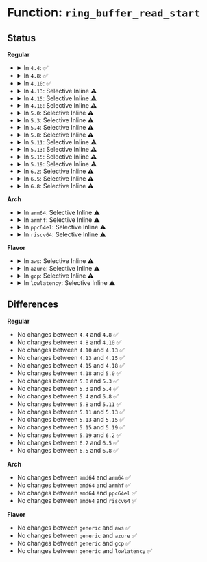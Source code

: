 # Function: <code>ring_buffer_read_start</code>

## Status
<b>Regular</b>
<ul>
<li>
<details>
<summary>In <code>4.4</code>: ✅</summary>

```c
void ring_buffer_read_start(struct ring_buffer_iter *iter);
```

**Collision:** Unique Global

**Inline:** No

**Transformation:** False

**Instances:**

```
In kernel/trace/ring_buffer.c (ffffffff81146440)
Location: kernel/trace/ring_buffer.c:4077
Inline: False
Direct callers:
  - kernel/trace/trace.c:__tracing_open
  - kernel/trace/trace.c:__tracing_open
  - kernel/trace/trace_kdb.c:kdb_ftdump
  - kernel/trace/trace_kdb.c:kdb_ftdump
```
**Symbols:**

```
ffffffff81146440-ffffffff811464f1: ring_buffer_read_start (STB_GLOBAL)
```
</details>
</li>
<li>
<details>
<summary>In <code>4.8</code>: ✅</summary>

```c
void ring_buffer_read_start(struct ring_buffer_iter *iter);
```

**Collision:** Unique Global

**Inline:** No

**Transformation:** False

**Instances:**

```
In kernel/trace/ring_buffer.c (ffffffff8114ec90)
Location: kernel/trace/ring_buffer.c:4072
Inline: False
Direct callers:
  - kernel/trace/trace.c:__tracing_open
  - kernel/trace/trace.c:__tracing_open
  - kernel/trace/trace_kdb.c:kdb_ftdump
  - kernel/trace/trace_kdb.c:kdb_ftdump
```
**Symbols:**

```
ffffffff8114ec90-ffffffff8114ed41: ring_buffer_read_start (STB_GLOBAL)
```
</details>
</li>
<li>
<details>
<summary>In <code>4.10</code>: ✅</summary>

```c
void ring_buffer_read_start(struct ring_buffer_iter *iter);
```

**Collision:** Unique Global

**Inline:** No

**Transformation:** False

**Instances:**

```
In kernel/trace/ring_buffer.c (ffffffff81158bd0)
Location: kernel/trace/ring_buffer.c:4041
Inline: False
Direct callers:
  - kernel/trace/trace.c:__tracing_open
  - kernel/trace/trace.c:__tracing_open
  - kernel/trace/trace_kdb.c:kdb_ftdump
  - kernel/trace/trace_kdb.c:kdb_ftdump
```
**Symbols:**

```
ffffffff81158bd0-ffffffff81158c81: ring_buffer_read_start (STB_GLOBAL)
```
</details>
</li>
<li>
<details>
<summary>In <code>4.13</code>: Selective Inline ⚠️</summary>

```c
void ring_buffer_read_start(struct ring_buffer_iter *iter);
```

**Collision:** Unique Global

**Inline:** Selective

**Transformation:** False

**Instances:**

```
In kernel/trace/ring_buffer.c (ffffffff8115c920)
Location: kernel/trace/ring_buffer.c:4055
Inline: True
Direct callers:
  - kernel/trace/trace.c:__tracing_open
  - kernel/trace/trace.c:__tracing_open
  - kernel/trace/trace_kdb.c:kdb_ftdump
  - kernel/trace/trace_kdb.c:kdb_ftdump
```
**Symbols:**

```
ffffffff8115c920-ffffffff8115c9d2: ring_buffer_read_start (STB_GLOBAL)
```
</details>
</li>
<li>
<details>
<summary>In <code>4.15</code>: Selective Inline ⚠️</summary>

```c
void ring_buffer_read_start(struct ring_buffer_iter *iter);
```

**Collision:** Unique Global

**Inline:** Selective

**Transformation:** False

**Instances:**

```
In kernel/trace/ring_buffer.c (ffffffff811698c0)
Location: kernel/trace/ring_buffer.c:4047
Inline: True
Direct callers:
  - kernel/trace/trace.c:__tracing_open
  - kernel/trace/trace.c:__tracing_open
  - kernel/trace/trace_kdb.c:kdb_ftdump
  - kernel/trace/trace_kdb.c:kdb_ftdump
```
**Symbols:**

```
ffffffff811698c0-ffffffff81169972: ring_buffer_read_start (STB_GLOBAL)
```
</details>
</li>
<li>
<details>
<summary>In <code>4.18</code>: Selective Inline ⚠️</summary>

```c
void ring_buffer_read_start(struct ring_buffer_iter *iter);
```

**Collision:** Unique Global

**Inline:** Selective

**Transformation:** False

**Instances:**

```
In kernel/trace/ring_buffer.c (ffffffff81178820)
Location: kernel/trace/ring_buffer.c:4209
Inline: True
Direct callers:
  - kernel/trace/trace.c:__tracing_open
  - kernel/trace/trace.c:__tracing_open
  - kernel/trace/trace_kdb.c:kdb_ftdump
  - kernel/trace/trace_kdb.c:kdb_ftdump
```
**Symbols:**

```
ffffffff81178820-ffffffff811788c9: ring_buffer_read_start (STB_GLOBAL)
```
</details>
</li>
<li>
<details>
<summary>In <code>5.0</code>: Selective Inline ⚠️</summary>

```c
void ring_buffer_read_start(struct ring_buffer_iter *iter);
```

**Collision:** Unique Global

**Inline:** Selective

**Transformation:** False

**Instances:**

```
In kernel/trace/ring_buffer.c (ffffffff81185ce0)
Location: kernel/trace/ring_buffer.c:4274
Inline: True
Direct callers:
  - kernel/trace/trace.c:__tracing_open
  - kernel/trace/trace.c:__tracing_open
  - kernel/trace/trace_kdb.c:kdb_ftdump
  - kernel/trace/trace_kdb.c:kdb_ftdump
```
**Symbols:**

```
ffffffff81185ce0-ffffffff81185d87: ring_buffer_read_start (STB_GLOBAL)
```
</details>
</li>
<li>
<details>
<summary>In <code>5.3</code>: Selective Inline ⚠️</summary>

```c
void ring_buffer_read_start(struct ring_buffer_iter *iter);
```

**Collision:** Unique Global

**Inline:** Selective

**Transformation:** False

**Instances:**

```
In kernel/trace/ring_buffer.c (ffffffff81192e90)
Location: kernel/trace/ring_buffer.c:4252
Inline: True
Direct callers:
  - kernel/trace/trace.c:__tracing_open
  - kernel/trace/trace.c:__tracing_open
  - kernel/trace/trace_kdb.c:kdb_ftdump
  - kernel/trace/trace_kdb.c:kdb_ftdump
```
**Symbols:**

```
ffffffff81192e90-ffffffff81192f37: ring_buffer_read_start (STB_GLOBAL)
```
</details>
</li>
<li>
<details>
<summary>In <code>5.4</code>: Selective Inline ⚠️</summary>

```c
void ring_buffer_read_start(struct ring_buffer_iter *iter);
```

**Collision:** Unique Global

**Inline:** Selective

**Transformation:** False

**Instances:**

```
In kernel/trace/ring_buffer.c (ffffffff8119eb10)
Location: kernel/trace/ring_buffer.c:4253
Inline: True
Direct callers:
  - kernel/trace/trace.c:__tracing_open
  - kernel/trace/trace.c:__tracing_open
  - kernel/trace/trace_kdb.c:kdb_ftdump
  - kernel/trace/trace_kdb.c:kdb_ftdump
```
**Symbols:**

```
ffffffff8119eb10-ffffffff8119ebb7: ring_buffer_read_start (STB_GLOBAL)
```
</details>
</li>
<li>
<details>
<summary>In <code>5.8</code>: Selective Inline ⚠️</summary>

```c
void ring_buffer_read_start(struct ring_buffer_iter *iter);
```

**Collision:** Unique Global

**Inline:** Selective

**Transformation:** False

**Instances:**

```
In kernel/trace/ring_buffer.c (ffffffff811b72a0)
Location: kernel/trace/ring_buffer.c:4354
Inline: True
Direct callers:
  - kernel/trace/trace.c:__tracing_open
  - kernel/trace/trace.c:__tracing_open
  - kernel/trace/trace_kdb.c:ftrace_dump_buf
  - kernel/trace/trace_kdb.c:ftrace_dump_buf
```
**Symbols:**

```
ffffffff811b72a0-ffffffff811b7365: ring_buffer_read_start (STB_GLOBAL)
```
</details>
</li>
<li>
<details>
<summary>In <code>5.11</code>: Selective Inline ⚠️</summary>

```c
void ring_buffer_read_start(struct ring_buffer_iter *iter);
```

**Collision:** Unique Global

**Inline:** Selective

**Transformation:** False

**Instances:**

```
In kernel/trace/ring_buffer.c (ffffffff811b4e60)
Location: kernel/trace/ring_buffer.c:4900
Inline: True
Direct callers:
  - kernel/trace/trace.c:__tracing_open
  - kernel/trace/trace.c:__tracing_open
  - kernel/trace/trace_kdb.c:ftrace_dump_buf
  - kernel/trace/trace_kdb.c:ftrace_dump_buf
```
**Symbols:**

```
ffffffff811b4e60-ffffffff811b4f25: ring_buffer_read_start (STB_GLOBAL)
```
</details>
</li>
<li>
<details>
<summary>In <code>5.13</code>: Selective Inline ⚠️</summary>

```c
void ring_buffer_read_start(struct ring_buffer_iter *iter);
```

**Collision:** Unique Global

**Inline:** Selective

**Transformation:** False

**Instances:**

```
In kernel/trace/ring_buffer.c (ffffffff811b5d30)
Location: kernel/trace/ring_buffer.c:5007
Inline: True
Direct callers:
  - kernel/trace/trace.c:__tracing_open
  - kernel/trace/trace.c:__tracing_open
  - kernel/trace/trace_kdb.c:ftrace_dump_buf
  - kernel/trace/trace_kdb.c:ftrace_dump_buf
```
**Symbols:**

```
ffffffff811b5d30-ffffffff811b5dee: ring_buffer_read_start (STB_GLOBAL)
```
</details>
</li>
<li>
<details>
<summary>In <code>5.15</code>: Selective Inline ⚠️</summary>

```c
void ring_buffer_read_start(struct ring_buffer_iter *iter);
```

**Collision:** Unique Global

**Inline:** Selective

**Transformation:** False

**Instances:**

```
In kernel/trace/ring_buffer.c (ffffffff811dff00)
Location: kernel/trace/ring_buffer.c:5007
Inline: True
Direct callers:
  - kernel/trace/trace.c:__tracing_open
  - kernel/trace/trace.c:__tracing_open
  - kernel/trace/trace_kdb.c:ftrace_dump_buf
  - kernel/trace/trace_kdb.c:ftrace_dump_buf
```
**Symbols:**

```
ffffffff811dff00-ffffffff811dffbe: ring_buffer_read_start (STB_GLOBAL)
```
</details>
</li>
<li>
<details>
<summary>In <code>5.19</code>: Selective Inline ⚠️</summary>

```c
void ring_buffer_read_start(struct ring_buffer_iter *iter);
```

**Collision:** Unique Global

**Inline:** Selective

**Transformation:** False

**Instances:**

```
In kernel/trace/ring_buffer.c (ffffffff81216ae0)
Location: kernel/trace/ring_buffer.c:5049
Inline: True
Direct callers:
  - kernel/trace/trace.c:__tracing_open
  - kernel/trace/trace.c:__tracing_open
  - kernel/trace/trace_kdb.c:ftrace_dump_buf
  - kernel/trace/trace_kdb.c:ftrace_dump_buf
```
**Symbols:**

```
ffffffff81216ae0-ffffffff81216bd7: ring_buffer_read_start (STB_GLOBAL)
```
</details>
</li>
<li>
<details>
<summary>In <code>6.2</code>: Selective Inline ⚠️</summary>

```c
void ring_buffer_read_start(struct ring_buffer_iter *iter);
```

**Collision:** Unique Global

**Inline:** Selective

**Transformation:** False

**Instances:**

```
In kernel/trace/ring_buffer.c (ffffffff812604c0)
Location: kernel/trace/ring_buffer.c:5155
Inline: True
Direct callers:
  - kernel/trace/trace.c:__tracing_open
  - kernel/trace/trace.c:__tracing_open
  - kernel/trace/trace_kdb.c:ftrace_dump_buf
  - kernel/trace/trace_kdb.c:ftrace_dump_buf
```
**Symbols:**

```
ffffffff812604c0-ffffffff812605b7: ring_buffer_read_start (STB_GLOBAL)
```
</details>
</li>
<li>
<details>
<summary>In <code>6.5</code>: Selective Inline ⚠️</summary>

```c
void ring_buffer_read_start(struct ring_buffer_iter *iter);
```

**Collision:** Unique Global

**Inline:** Selective

**Transformation:** False

**Instances:**

```
In kernel/trace/ring_buffer.c (ffffffff81277960)
Location: kernel/trace/ring_buffer.c:5162
Inline: True
Direct callers:
  - kernel/trace/trace.c:__tracing_open
  - kernel/trace/trace.c:__tracing_open
  - kernel/trace/trace_kdb.c:ftrace_dump_buf
  - kernel/trace/trace_kdb.c:ftrace_dump_buf
```
**Symbols:**

```
ffffffff81277960-ffffffff81277a03: ring_buffer_read_start (STB_GLOBAL)
```
</details>
</li>
<li>
<details>
<summary>In <code>6.8</code>: Selective Inline ⚠️</summary>

```c
void ring_buffer_read_start(struct ring_buffer_iter *iter);
```

**Collision:** Unique Global

**Inline:** Selective

**Transformation:** False

**Instances:**

```
In kernel/trace/ring_buffer.c (ffffffff812923b0)
Location: kernel/trace/ring_buffer.c:5070
Inline: True
Direct callers:
  - kernel/trace/trace.c:__tracing_open
  - kernel/trace/trace.c:__tracing_open
  - kernel/trace/trace_kdb.c:ftrace_dump_buf
  - kernel/trace/trace_kdb.c:ftrace_dump_buf
```
**Symbols:**

```
ffffffff812923b0-ffffffff81292453: ring_buffer_read_start (STB_GLOBAL)
```
</details>
</li>
</ul>
<b>Arch</b>
<ul>
<li>
<details>
<summary>In <code>arm64</code>: Selective Inline ⚠️</summary>

```c
void ring_buffer_read_start(struct ring_buffer_iter *iter);
```

**Collision:** Unique Global

**Inline:** Selective

**Transformation:** False

**Instances:**

```
In kernel/trace/ring_buffer.c (ffff800010217a68)
Location: kernel/trace/ring_buffer.c:4253
Inline: True
Direct callers:
  - kernel/trace/trace.c:__tracing_open
  - kernel/trace/trace.c:__tracing_open
  - kernel/trace/trace_kdb.c:kdb_ftdump
  - kernel/trace/trace_kdb.c:kdb_ftdump
```
**Symbols:**

```
ffff800010217a68-ffff800010217ba4: ring_buffer_read_start (STB_GLOBAL)
```
</details>
</li>
<li>
<details>
<summary>In <code>armhf</code>: Selective Inline ⚠️</summary>

```c
void ring_buffer_read_start(struct ring_buffer_iter *iter);
```

**Collision:** Unique Global

**Inline:** Selective

**Transformation:** False

**Instances:**

```
In kernel/trace/ring_buffer.c (c045839c)
Location: kernel/trace/ring_buffer.c:4253
Inline: True
Direct callers:
  - kernel/trace/trace.c:__tracing_open
  - kernel/trace/trace.c:__tracing_open
  - kernel/trace/trace_kdb.c:kdb_ftdump
  - kernel/trace/trace_kdb.c:kdb_ftdump
```
**Symbols:**

```
c045839c-c0458464: ring_buffer_read_start (STB_GLOBAL)
```
</details>
</li>
<li>
<details>
<summary>In <code>ppc64el</code>: Selective Inline ⚠️</summary>

```c
void ring_buffer_read_start(struct ring_buffer_iter *iter);
```

**Collision:** Unique Global

**Inline:** Selective

**Transformation:** False

**Instances:**

```
In kernel/trace/ring_buffer.c (c00000000029d670)
Location: kernel/trace/ring_buffer.c:4253
Inline: True
Direct callers:
  - kernel/trace/trace.c:__tracing_open
  - kernel/trace/trace.c:__tracing_open
  - kernel/trace/trace_kdb.c:kdb_ftdump
  - kernel/trace/trace_kdb.c:kdb_ftdump
```
**Symbols:**

```
c00000000029d670-c00000000029d7e8: ring_buffer_read_start (STB_GLOBAL)
```
</details>
</li>
<li>
<details>
<summary>In <code>riscv64</code>: Selective Inline ⚠️</summary>

```c
void ring_buffer_read_start(struct ring_buffer_iter *iter);
```

**Collision:** Unique Global

**Inline:** Selective

**Transformation:** False

**Instances:**

```
In kernel/trace/ring_buffer.c (ffffffe000177526)
Location: kernel/trace/ring_buffer.c:4253
Inline: True
Direct callers:
  - kernel/trace/trace.c:__tracing_open
  - kernel/trace/trace.c:__tracing_open
```
**Symbols:**

```
ffffffe000177526-ffffffe0001775b2: ring_buffer_read_start (STB_GLOBAL)
```
</details>
</li>
</ul>
<b>Flavor</b>
<ul>
<li>
<details>
<summary>In <code>aws</code>: Selective Inline ⚠️</summary>

```c
void ring_buffer_read_start(struct ring_buffer_iter *iter);
```

**Collision:** Unique Global

**Inline:** Selective

**Transformation:** False

**Instances:**

```
In kernel/trace/ring_buffer.c (ffffffff81197130)
Location: kernel/trace/ring_buffer.c:4253
Inline: True
Direct callers:
  - kernel/trace/trace.c:__tracing_open
  - kernel/trace/trace.c:__tracing_open
  - kernel/trace/trace_kdb.c:kdb_ftdump
  - kernel/trace/trace_kdb.c:kdb_ftdump
```
**Symbols:**

```
ffffffff81197130-ffffffff811971d7: ring_buffer_read_start (STB_GLOBAL)
```
</details>
</li>
<li>
<details>
<summary>In <code>azure</code>: Selective Inline ⚠️</summary>

```c
void ring_buffer_read_start(struct ring_buffer_iter *iter);
```

**Collision:** Unique Global

**Inline:** Selective

**Transformation:** False

**Instances:**

```
In kernel/trace/ring_buffer.c (ffffffff8118a410)
Location: kernel/trace/ring_buffer.c:4253
Inline: True
Direct callers:
  - kernel/trace/trace.c:__tracing_open
  - kernel/trace/trace.c:__tracing_open
  - kernel/trace/trace_kdb.c:kdb_ftdump
  - kernel/trace/trace_kdb.c:kdb_ftdump
```
**Symbols:**

```
ffffffff8118a410-ffffffff8118a4b7: ring_buffer_read_start (STB_GLOBAL)
```
</details>
</li>
<li>
<details>
<summary>In <code>gcp</code>: Selective Inline ⚠️</summary>

```c
void ring_buffer_read_start(struct ring_buffer_iter *iter);
```

**Collision:** Unique Global

**Inline:** Selective

**Transformation:** False

**Instances:**

```
In kernel/trace/ring_buffer.c (ffffffff81194f00)
Location: kernel/trace/ring_buffer.c:4253
Inline: True
Direct callers:
  - kernel/trace/trace.c:__tracing_open
  - kernel/trace/trace.c:__tracing_open
  - kernel/trace/trace_kdb.c:kdb_ftdump
  - kernel/trace/trace_kdb.c:kdb_ftdump
```
**Symbols:**

```
ffffffff81194f00-ffffffff81194fa7: ring_buffer_read_start (STB_GLOBAL)
```
</details>
</li>
<li>
<details>
<summary>In <code>lowlatency</code>: Selective Inline ⚠️</summary>

```c
void ring_buffer_read_start(struct ring_buffer_iter *iter);
```

**Collision:** Unique Global

**Inline:** Selective

**Transformation:** False

**Instances:**

```
In kernel/trace/ring_buffer.c (ffffffff811a2b10)
Location: kernel/trace/ring_buffer.c:4253
Inline: True
Direct callers:
  - kernel/trace/trace.c:__tracing_open
  - kernel/trace/trace.c:__tracing_open
  - kernel/trace/trace_kdb.c:kdb_ftdump
  - kernel/trace/trace_kdb.c:kdb_ftdump
```
**Symbols:**

```
ffffffff811a2b10-ffffffff811a2bb7: ring_buffer_read_start (STB_GLOBAL)
```
</details>
</li>
</ul>

## Differences
<b>Regular</b>
<ul>
<li>
No changes between <code>4.4</code> and <code>4.8</code> ✅
</li>
<li>
No changes between <code>4.8</code> and <code>4.10</code> ✅
</li>
<li>
No changes between <code>4.10</code> and <code>4.13</code> ✅
</li>
<li>
No changes between <code>4.13</code> and <code>4.15</code> ✅
</li>
<li>
No changes between <code>4.15</code> and <code>4.18</code> ✅
</li>
<li>
No changes between <code>4.18</code> and <code>5.0</code> ✅
</li>
<li>
No changes between <code>5.0</code> and <code>5.3</code> ✅
</li>
<li>
No changes between <code>5.3</code> and <code>5.4</code> ✅
</li>
<li>
No changes between <code>5.4</code> and <code>5.8</code> ✅
</li>
<li>
No changes between <code>5.8</code> and <code>5.11</code> ✅
</li>
<li>
No changes between <code>5.11</code> and <code>5.13</code> ✅
</li>
<li>
No changes between <code>5.13</code> and <code>5.15</code> ✅
</li>
<li>
No changes between <code>5.15</code> and <code>5.19</code> ✅
</li>
<li>
No changes between <code>5.19</code> and <code>6.2</code> ✅
</li>
<li>
No changes between <code>6.2</code> and <code>6.5</code> ✅
</li>
<li>
No changes between <code>6.5</code> and <code>6.8</code> ✅
</li>
</ul>
<b>Arch</b>
<ul>
<li>
No changes between <code>amd64</code> and <code>arm64</code> ✅
</li>
<li>
No changes between <code>amd64</code> and <code>armhf</code> ✅
</li>
<li>
No changes between <code>amd64</code> and <code>ppc64el</code> ✅
</li>
<li>
No changes between <code>amd64</code> and <code>riscv64</code> ✅
</li>
</ul>
<b>Flavor</b>
<ul>
<li>
No changes between <code>generic</code> and <code>aws</code> ✅
</li>
<li>
No changes between <code>generic</code> and <code>azure</code> ✅
</li>
<li>
No changes between <code>generic</code> and <code>gcp</code> ✅
</li>
<li>
No changes between <code>generic</code> and <code>lowlatency</code> ✅
</li>
</ul>

